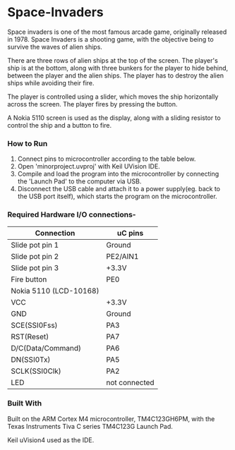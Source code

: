 # Space-Invaders

Space invaders is one of the most famous arcade game, originally released in 1978. Space Invaders is a shooting game, with the objective being to survive the waves of alien ships.

There are three rows of alien ships at the top of the screen. The player's ship is at the bottom, along with three bunkers for the player to hide behind, between the player and the alien ships.
The player has to destroy the alien ships while avoiding their fire.

The player is controlled using a slider, which moves the ship horizontally across the screen. The player fires by pressing the button.

A Nokia 5110 screen is used as the display, along with a sliding resistor to control the ship and a button to fire.


### How to Run

1. Connect pins to microcontroller according to the table below.
2. Open 'minorproject.uvproj' with Keil UVision IDE.
3. Compile and load the program into the microcontroller by connecting the 'Launch Pad' to the computer via USB.
4. Disconnect the USB cable and attach it to a power supply(eg. back to the USB port itself), which starts the program on the microcontroller.


### Required Hardware I/O connections-
| Connection	| uC pins |
|-------------|---------|
| Slide pot pin 1 | Ground |
| Slide pot pin 2 | PE2/AIN1 |
| Slide pot pin 3 | +3.3V |
| Fire button | PE0 |
| Nokia 5110 (LCD-10168) |  |
| VCC | +3.3V |
| GND | Ground |
| SCE(SSI0Fss) | PA3 |
| RST(Reset) | PA7 |
| D/C(Data/Command) | PA6 |
| DN(SSI0Tx) | PA5 |
| SCLK(SSI0Clk) | PA2 |
| LED | not connected |


### Built With
Built on the ARM Cortex M4 microcontroller, TM4C123GH6PM, with the Texas Instruments Tiva C series TM4C123G Launch Pad. 

Keil uVision4 used as the IDE.


